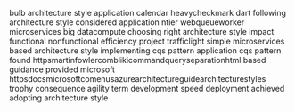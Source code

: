 bulb architecture style application calendar heavycheckmark dart following architecture style considered application ntier webqueueworker microservices big datacompute choosing right architecture style impact functional nonfunctional efficiency project trafficlight simple microservices based architecture style implementing cqs pattern application cqs pattern found httpsmartinfowlercomblikicommandqueryseparationhtml based guidance provided microsoft httpsdocsmicrosoftcomenusazurearchitectureguidearchitecturestyles trophy consequence agility term development speed deployment achieved adopting architecture style